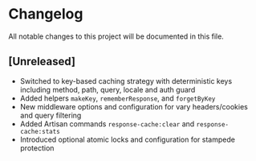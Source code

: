 # Changelog

All notable changes to this project will be documented in this file.

## [Unreleased]
- Switched to key-based caching strategy with deterministic keys including method, path, query, locale and auth guard
- Added helpers `makeKey`, `rememberResponse`, and `forgetByKey`
- New middleware options and configuration for vary headers/cookies and query filtering
- Added Artisan commands `response-cache:clear` and `response-cache:stats`
- Introduced optional atomic locks and configuration for stampede protection
